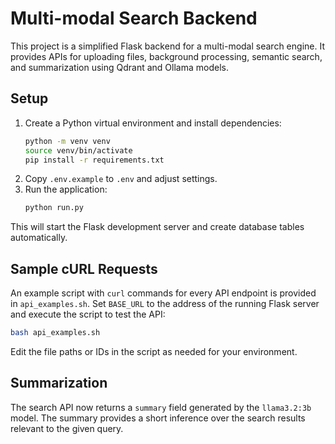 # Multi-modal Search Backend

This project is a simplified Flask backend for a multi-modal search engine. It provides APIs for uploading files, background processing, semantic search, and summarization using Qdrant and Ollama models.

## Setup

1. Create a Python virtual environment and install dependencies:
   ```bash
   python -m venv venv
   source venv/bin/activate
   pip install -r requirements.txt
   ```
2. Copy `.env.example` to `.env` and adjust settings.
3. Run the application:
   ```bash
   python run.py
   ```

This will start the Flask development server and create database tables automatically.

## Sample cURL Requests

An example script with `curl` commands for every API endpoint is provided in
`api_examples.sh`. Set `BASE_URL` to the address of the running Flask server and
execute the script to test the API:

```bash
bash api_examples.sh
```

Edit the file paths or IDs in the script as needed for your environment.

## Summarization

The search API now returns a `summary` field generated by the `llama3.2:3b` model. The summary provides a short inference over the search results relevant to the given query.
